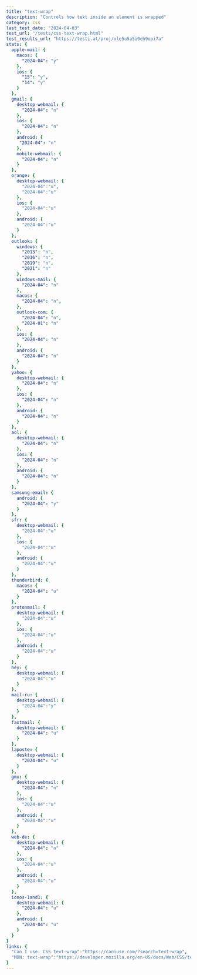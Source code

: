 ```yaml
---
title: "text-wrap"
description: "Controls how text inside an element is wrapped"
category: css
last_test_date: "2024-04-03"
test_url: "/tests/css-text-wrap.html"
test_results_url: "https://testi.at/proj/xle5u5a5i9eh9opi7a"
stats: {
  apple-mail: {
    macos: {
      "2024-04": "y"
    },
    ios: {
      "15": "y",
      "14": "y"
    }
  },
  gmail: {
    desktop-webmail: {
      "2024-04": "n"
    },
    ios: {
      "2024-04": "n"
    },
    android: {
     "2024-04": "n"
    },
    mobile-webmail: {
      "2024-04": "n"
    }
  },
  orange: {
    desktop-webmail: {
      "2024-04":"u",
      "2024-04":"u"
    },
    ios: {
      "2024-04":"u"
    },
    android: {
      "2024-04":"u"
    }
  },
  outlook: {
    windows: {
      "2013": "n",
      "2016": "n",
      "2019": "n",
      "2021": "n"
    },
    windows-mail: {
      "2024-04": "n"
    },
    macos: {
      "2024-04": "n",
    },
    outlook-com: {
      "2024-04": "n",
      "2024-01": "n"
    },
    ios: {
      "2024-04": "n"
    },
    android: {
      "2024-04": "n"
    }
  },
  yahoo: {
    desktop-webmail: {
      "2024-04": "n"
    },
    ios: {
      "2024-04": "n"
    },
    android: {
      "2024-04": "n"
    }
  },
  aol: {
    desktop-webmail: {
      "2024-04": "n"
    },
    ios: {
      "2024-04": "n"
    },
    android: {
      "2024-04": "n"
    }
  },
  samsung-email: {
    android: {
      "2024-04": "y"
    }
  },
  sfr: {
    desktop-webmail: {
      "2024-04":"u"
    },
    ios: {
      "2024-04":"u"
    },
    android: {
      "2024-04":"u"
    }
  },
  thunderbird: {
    macos: {
      "2024-04": "u"
    }
  },
  protonmail: {
    desktop-webmail: {
      "2024-04":"u"
    },
    ios: {
      "2024-04":"u"
    },
    android: {
      "2024-04":"u"
    }
  },
  hey: {
    desktop-webmail: {
      "2024-04":"u"
    }
  },
  mail-ru: {
    desktop-webmail: {
      "2024-04":"y"
    }
  },
  fastmail: {
    desktop-webmail: {
      "2024-04": "u"
    }
  },
  laposte: {
    desktop-webmail: {
      "2024-04": "u"
    }
  },
  gmx: {
    desktop-webmail: {
      "2024-04": "n"
    },
    ios: {
      "2024-04":"u"
    },
    android: {
      "2024-04":"u"
    }
  },
  web-de: {
    desktop-webmail: {
      "2024-04": "n"
    },
    ios: {
      "2024-04":"u"
    },
    android: {
      "2024-04":"u"
    }
  },
  ionos-1and1: {
    desktop-webmail: {
      "2024-04": "u"
    },
    android: {
      "2024-04": "u"
    }
  }
}
links: {
  "Can I use: CSS text-wrap":"https://caniuse.com/?search=text-wrap",
  "MDN: text-wrap":"https://developer.mozilla.org/en-US/docs/Web/CSS/text-wrap"
}
---
```

